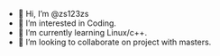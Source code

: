 - 👋 Hi, I’m @zs123zs
- 👀 I’m interested in Coding.
- 🌱 I’m currently learning Linux/c++.
- 💞️ I’m looking to collaborate on project with masters.


<!---
zs123zs/zs123zs is a ✨ special ✨ repository because its `README.md` (this file) appears on your GitHub profile.
You can click the Preview link to take a look at your changes.
--->
